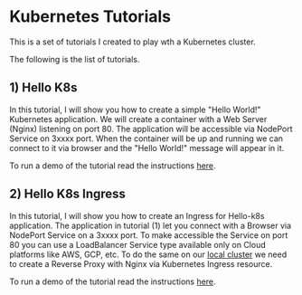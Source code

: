 # Kubernetes Tutorials

This is a set of tutorials I created to play wth a Kubernetes cluster.

The following is the list of tutorials.

## 1) Hello K8s

In this tutorial, I will show you how to create a simple "Hello World!" Kubernetes application. We will create a container with a Web Server (Nginx) listening on port 80. The application will be accessible via NodePort Service on 3xxxx port. When the container will be up and running we can connect to it via browser and the "Hello World!" message will appear in it.

To run a demo of the tutorial read the instructions [here](https://github.com/sasadangelo/k8s-tutorials/tree/master/hello-k8s).

## 2) Hello K8s Ingress

In this tutorial, I will show you how to create an Ingress for Hello-k8s application. The application in tutorial (1) let you connect with a Browser via NodePort Service on a 3xxxx port. To make accessible the Service on port 80 you can use a LoadBalancer Service type available only on Cloud platforms like AWS, GCP, etc. To do the same on our [local cluster](https://github.com/sasadangelo/k8s-cluster) we need to create a Reverse Proxy with Nginx via Kubernetes Ingress resource.

To run a demo of the tutorial read the instructions [here](https://github.com/sasadangelo/k8s-tutorials/tree/master/hello-k8s-ingress).
